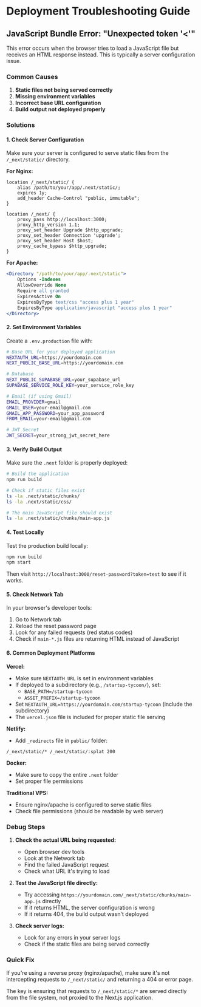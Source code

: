 # Deployment Troubleshooting Guide

## JavaScript Bundle Error: "Unexpected token '<'"

This error occurs when the browser tries to load a JavaScript file but receives an HTML response instead. This is typically a server configuration issue.

### Common Causes

1. **Static files not being served correctly**
2. **Missing environment variables**
3. **Incorrect base URL configuration**
4. **Build output not deployed properly**

### Solutions

#### 1. Check Server Configuration

Make sure your server is configured to serve static files from the `/_next/static/` directory.

**For Nginx:**
```nginx
location /_next/static/ {
    alias /path/to/your/app/.next/static/;
    expires 1y;
    add_header Cache-Control "public, immutable";
}

location /_next/ {
    proxy_pass http://localhost:3000;
    proxy_http_version 1.1;
    proxy_set_header Upgrade $http_upgrade;
    proxy_set_header Connection 'upgrade';
    proxy_set_header Host $host;
    proxy_cache_bypass $http_upgrade;
}
```

**For Apache:**
```apache
<Directory "/path/to/your/app/.next/static">
    Options -Indexes
    AllowOverride None
    Require all granted
    ExpiresActive On
    ExpiresByType text/css "access plus 1 year"
    ExpiresByType application/javascript "access plus 1 year"
</Directory>
```

#### 2. Set Environment Variables

Create a `.env.production` file with:

```bash
# Base URL for your deployed application
NEXTAUTH_URL=https://yourdomain.com
NEXT_PUBLIC_BASE_URL=https://yourdomain.com

# Database
NEXT_PUBLIC_SUPABASE_URL=your_supabase_url
SUPABASE_SERVICE_ROLE_KEY=your_service_role_key

# Email (if using Gmail)
EMAIL_PROVIDER=gmail
GMAIL_USER=your-email@gmail.com
GMAIL_APP_PASSWORD=your_app_password
FROM_EMAIL=your-email@gmail.com

# JWT Secret
JWT_SECRET=your_strong_jwt_secret_here
```

#### 3. Verify Build Output

Make sure the `.next` folder is properly deployed:

```bash
# Build the application
npm run build

# Check if static files exist
ls -la .next/static/chunks/
ls -la .next/static/css/

# The main JavaScript file should exist
ls -la .next/static/chunks/main-app.js
```

#### 4. Test Locally

Test the production build locally:

```bash
npm run build
npm start
```

Then visit `http://localhost:3000/reset-password?token=test` to see if it works.

#### 5. Check Network Tab

In your browser's developer tools:
1. Go to Network tab
2. Reload the reset password page
3. Look for any failed requests (red status codes)
4. Check if `main-*.js` files are returning HTML instead of JavaScript

#### 6. Common Deployment Platforms

**Vercel:**
- Make sure `NEXTAUTH_URL` is set in environment variables
- If deployed to a subdirectory (e.g., `/startup-tycoon/`), set:
  - `BASE_PATH=/startup-tycoon`
  - `ASSET_PREFIX=/startup-tycoon`
- Set `NEXTAUTH_URL=https://yourdomain.com/startup-tycoon` (include the subdirectory)
- The `vercel.json` file is included for proper static file serving

**Netlify:**
- Add `_redirects` file in `public/` folder:
```
/_next/static/* /_next/static/:splat 200
```

**Docker:**
- Make sure to copy the entire `.next` folder
- Set proper file permissions

**Traditional VPS:**
- Ensure nginx/apache is configured to serve static files
- Check file permissions (should be readable by web server)

### Debug Steps

1. **Check the actual URL being requested:**
   - Open browser dev tools
   - Look at the Network tab
   - Find the failed JavaScript request
   - Check what URL it's trying to load

2. **Test the JavaScript file directly:**
   - Try accessing `https://yourdomain.com/_next/static/chunks/main-app.js` directly
   - If it returns HTML, the server configuration is wrong
   - If it returns 404, the build output wasn't deployed

3. **Check server logs:**
   - Look for any errors in your server logs
   - Check if the static files are being served correctly

### Quick Fix

If you're using a reverse proxy (nginx/apache), make sure it's not intercepting requests to `/_next/static/` and returning a 404 or error page.

The key is ensuring that requests to `/_next/static/*` are served directly from the file system, not proxied to the Next.js application.
